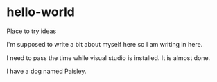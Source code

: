 # hello-world
Place to try ideas

I'm supposed to write a bit about myself here so I am writing in here.

I need to pass the time while visual studio is installed. It is almost done.

I have a dog named Paisley.
